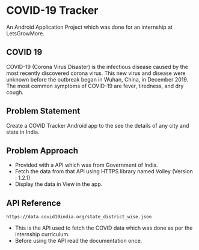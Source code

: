 
# COVID-19 Tracker

An Android Application Project which was done for an internship at LetsGrowMore.

## COVID 19

COVID-19 (Corona Virus Disaster) is the infectious disease caused by the most recently discovered corona virus. This new virus and disease were unknown before the outbreak began in Wuhan, China, in December 2019. The most common symptoms of COVID-19 are fever, tiredness, and dry cough.

## Problem Statement

Create a COVID Tracker Android app to the see the details of any city and state in India.

## Problem Approach

 * Provided with a API which was from Government of India.
 * Fetch the data from that API using HTTPS library named Volley (Version : 1.2.1)
 * Display the data in View in the app.

## API Reference

    https://data.covid19india.org/state_district_wise.json

* This is the API used to fetch the COVID data which was done as per the internship curriculum.
* Before using the API read the documentation once.

